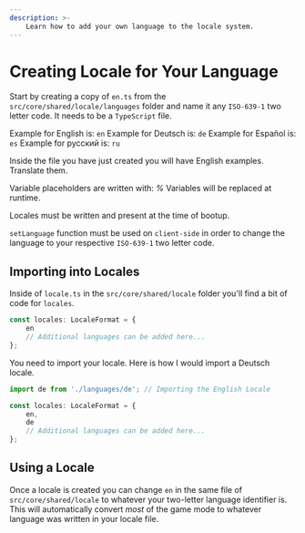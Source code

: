 ```yaml
---
description: >-
    Learn how to add your own language to the locale system.
---
```


# Creating Locale for Your Language

Start by creating a copy of `en.ts` from the `src/core/shared/locale/languages` folder and name it any `ISO-639-1` two letter code.
It needs to be a `TypeScript` file.

Example for English is: `en`
Example for Deutsch is: `de`
Example for Español is: `es`
Example for русский is: `ru`

Inside the file you have just created you will have English examples. Translate them.

Variable placeholders are written with: _%_
Variables will be replaced at runtime.

Locales must be written and present at the time of bootup.

`setLanguage` function must be used on `client-side` in order to change the language to your respective `ISO-639-1` two letter code.

## Importing into Locales

Inside of `locale.ts` in the `src/core/shared/locale` folder you'll find a bit of code for `locales`.

```ts
const locales: LocaleFormat = {
    en
    // Additional languages can be added here...
};
```

You need to import your locale. Here is how I would import a Deutsch locale.

```ts
import de from './languages/de'; // Importing the English Locale

const locales: LocaleFormat = {
    en,
    de
    // Additional languages can be added here...
};
```

## Using a Locale

Once a locale is created you can change `en` in the same file of `src/core/shared/locale` to whatever your two-letter language identifier is. This will automatically convert _most_ of the game mode to whatever language was written in your locale file.
